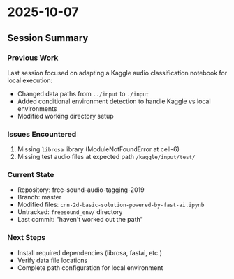 # 2025-10-07

## Session Summary

### Previous Work
Last session focused on adapting a Kaggle audio classification notebook for local execution:
- Changed data paths from `../input` to `./input`
- Added conditional environment detection to handle Kaggle vs local environments
- Modified working directory setup

### Issues Encountered
1. Missing `librosa` library (ModuleNotFoundError at cell-6)
2. Missing test audio files at expected path `/kaggle/input/test/`

### Current State
- Repository: free-sound-audio-tagging-2019
- Branch: master
- Modified files: `cnn-2d-basic-solution-powered-by-fast-ai.ipynb`
- Untracked: `freesound_env/` directory
- Last commit: "haven't worked out the path"

### Next Steps
- Install required dependencies (librosa, fastai, etc.)
- Verify data file locations
- Complete path configuration for local environment
